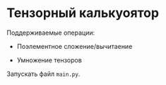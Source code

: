 # Тензорный калькуоятор
Поддерживаемые операции:

- Поэлементное сложение/вычитаение

- Умножение тензоров
 
Запускать файл `main.py`. 
